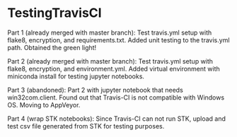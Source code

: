 # TestingTravisCI 
 Part 1 (already merged with master branch): Test travis.yml setup with flake8, encryption, and requirements.txt. 
 Added unit testing to the travis.yml path. Obtained the green light!
 
 Part 2 (already merged with master branch): Test travis.yml setup with flake8, encryption, and environment.yml. Added virtual environment with miniconda install for testing jupyter notebooks.
 
 Part 3 (abandoned): Part 2 with jupyter notebook that needs win32com.client. Found out that Travis-CI is not compatible with Windows OS. Moving to AppVeyor.

 Part 4 (wrap STK notebooks): Since Travis-CI can not run STK, upload and test csv file generated from STK for testing purposes.
